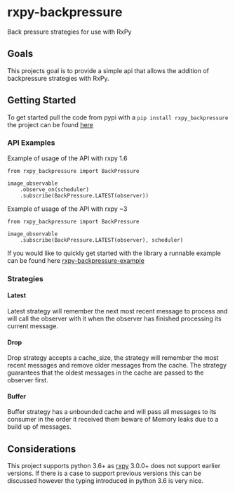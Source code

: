 # rxpy-backpressure
Back pressure strategies for use with RxPy

## Goals
This projects goal is to provide a simple api that allows the addition of backpressure strategies with RxPy. 

## Getting Started
To get started pull the code from pypi with a ```pip install rxpy_backpressure``` the project can be found [here](https://pypi.org/project/rxpy-backpressure/)

### API Examples

Example of usage of the API with rxpy 1.6

```
from rxpy_backpressure import BackPressure

image_observable
    .observe_on(scheduler)
    .subscribe(BackPressure.LATEST(observer))
```

Example of usage of the API with rxpy ~3

```
from rxpy_backpressure import BackPressure

image_observable
    .subscribe(BackPressure.LATEST(observer), scheduler)

```

If you would like to quickly get started with the library a runnable
example can be found here [rxpy-backpressure-example](https://github.com/daliclass/rxpy-backpressure-example)

### Strategies

#### Latest
Latest strategy will remember the next most recent message to process 
and will call the observer with it when the observer has finished 
processing its current message.

#### Drop
Drop strategy accepts a cache_size, the strategy will remember the most 
recent messages and remove older messages from the cache. The strategy 
guarantees that the oldest messages in the cache are passed to the 
observer first.

#### Buffer
Buffer strategy has a unbounded cache and will pass all messages to its 
consumer in the order it received them beware of Memory leaks due to a 
build up of messages. 

## Considerations
This project supports python 3.6+ as [rxpy](https://github.com/ReactiveX/RxPY)
3.0.0+ does not support earlier versions. If there is a case to support 
previous versions this can be discussed however the typing introduced in 
python 3.6 is very nice. 
